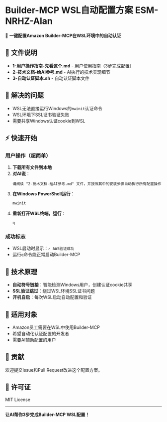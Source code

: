 # Builder-MCP WSL自动配置方案 ESM-NRHZ-Alan

🚀 **一键配置Amazon Builder-MCP在WSL环境中的自动认证**

## 📁 文件说明

- **1-用户操作指南-先看这个.md** - 用户使用指南（3步完成配置）
- **2-技术文档-给AI参考.md** - AI执行的技术实现细节
- **3-自动认证脚本.sh** - 自动认证脚本文件

## 🎯 解决的问题

- WSL无法直接运行Windows的`mwinit`认证命令
- WSL环境下SSL证书验证失败
- 需要共享Windows认证cookie到WSL

## ⚡ 快速开始

### 用户操作（超简单）

1. **下载所有文件到本地**
2. **对AI说**：
   ```
   请阅读 "2-技术文档-给AI参考.md" 文件，并按照其中的安装步骤自动执行所有配置操作
   ```
3. **在Windows PowerShell运行**：
   ```powershell
   mwinit
   ```
4. **重新打开WSL终端，运行**：
   ```bash
   q
   ```

### 成功标志
- WSL启动时显示：`✓ AWS验证成功`
- 运行`q`命令能正常启动Builder-MCP

## 🔧 技术原理

- **自动符号链接**：智能检测Windows用户，创建认证cookie共享
- **SSL验证跳过**：绕过WSL环境SSL证书问题
- **开机自启**：每次WSL启动自动配置和验证

## 🎯 适用对象

- Amazon员工需要在WSL中使用Builder-MCP
- 希望自动化认证配置的开发者
- 需要AI辅助配置的用户

## 📝 贡献

欢迎提交Issue和Pull Request改进这个配置方案。

## 📄 许可证

MIT License

---

**让AI帮你3步完成Builder-MCP WSL配置！**
